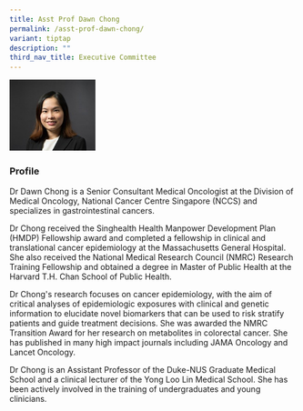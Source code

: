 ```yaml
---
title: Asst Prof Dawn Chong
permalink: /asst-prof-dawn-chong/
variant: tiptap
description: ""
third_nav_title: Executive Committee
---
```

<p></p>
<div class="isomer-image-wrapper">
<img style="width: 30%;" height="auto" width="100%" alt="" src="/images/Leaders/EXCO 600x450/Dawn_Chong.jpg">
</div>
<h3><strong>Profile</strong></h3>
<p>Dr Dawn Chong is a Senior Consultant Medical Oncologist at the Division
of Medical Oncology, National Cancer Centre Singapore (NCCS) and specializes
in gastrointestinal cancers.</p>
<p>Dr Chong received the Singhealth Health Manpower Development Plan (HMDP)
Fellowship award and completed a fellowship in clinical and translational
cancer epidemiology at the Massachusetts General Hospital. She also received
the National Medical Research Council (NMRC) Research Training Fellowship
and obtained a degree in Master of Public Health at the Harvard T.H. Chan
School of Public Health.</p>
<p>Dr Chong's research focuses on cancer epidemiology, with the aim of critical
analyses of epidemiologic exposures with clinical and genetic information
to elucidate novel biomarkers that can be used to risk stratify patients
and guide treatment decisions. She was awarded the NMRC Transition Award
for her research on metabolites in colorectal cancer. She has published
in many high impact journals including JAMA Oncology and Lancet Oncology.</p>
<p>Dr Chong is an Assistant Professor of the Duke-NUS Graduate Medical School
and a clinical lecturer of the Yong Loo Lin Medical School. She has been
actively involved in the training of undergraduates and young clinicians.</p>
<p>
<br>
</p>